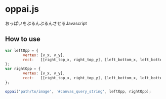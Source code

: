oppai.js
========

おっぱいをぷるんぷるんさせるJavascript

## How to use

```javascript
var leftOpp = {
        vertex: [v_x, v_y],
        rect:   [[right_top_x, right_top_y], [left_bottom_x, left_bottom_y]]
};
var rightOpp = {
        vertex: [v_x, v_y],
        rect:   [[right_top_x, right_top_y], [left_bottom_x, left_bottom_y]]
};

oppai('path/to/image', '#canvas_query_string', leftOpp, rightOpp);
```
